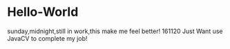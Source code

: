 # Hello-World
sunday,midnight,still in work,this make me feel better!
161120 Just Want use JavaCV to complete my job!
